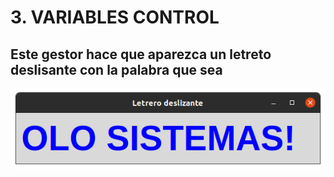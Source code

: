 # 3. VARIABLES CONTROL

## Este gestor hace que aparezca un letreto deslisante con la palabra que sea

![variables](variables.png "variables")